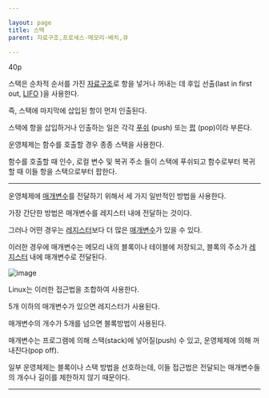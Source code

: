 ```yaml
---

layout: page
title: 스택
parent: 자료구조,프로세스-메모리-배치,큐

---
```



40p

스택은 순차적 순서를 가진 [자료구조](자료구조.md)로 항을 넣거나 꺼내는 데 후입 선출(last in first out, [LIFO](LIFO.md) )을 사용한다.

즉, 스택에 마지막에 삽입된 항이 먼저 인출된다.

스택에 항을 삽입하거나 인출하는 일은 각각 [푸쉬](푸쉬.md) (push) 또는 [팝](팝.md) (pop)이라 부른다.

운영체제는 함수를 호출할 경우 종종 스택을 사용한다.

함수를 호출할 때 인수, 로컬 변수 및 복귀 주소 들이 스택에 푸쉬되고 함수로부터 복귀할 때 이들 항을 스택으로부터 팝한다.

***

운영체제에 [매개변수](매개변수.md)를 전달하기 위해서 세 가지 일반적인 방법을 사용한다.

가장 간단한 방법은 매개변수를 레지스터 내에 전달하는 것이다.

그러나 어떤 경우는 [레지스터](레지스터.md)보다 더 많은 [매개변수](매개변수.md)가 있을 수 있다.

이러한 경우에 매개변수는 메모리 내의 블록이나 테이블에 저장되고, 블록의 주소가 [레지스터](레지스터.md) 내에 매개변수로 전달된다.

![image](https://user-images.githubusercontent.com/116250393/211200628-a3373f30-c996-4718-96a0-c13a2182fbe7.png)

Linux는 이러한 접근법을 조합하여 사용한다.

5개 이하의 매개변수가 있으면 레지스터가 사용된다.

매개변수의 개수가 5개를 넘으면 블록방법이 사용된다. 

매개변수는 프로그램에 의해 스택(stack)에 넣어질(push) 수 있고, 운영체제에 의해 꺼내진다(pop off).

일부 운영체제는 블록이나 스택 방법을 선호하는데, 이들 접근법은 전달되는 매개변수들의 개수나 길이를 제한하지 않기 때문이다.

***
